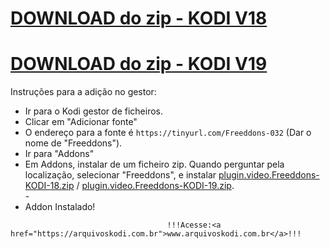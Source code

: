 # <a href="plugin.video.Freeddons-KODI-18.zip">DOWNLOAD do zip - KODI V18</a>
# <a href="plugin.video.Freeddons-KODI-19.zip">DOWNLOAD do zip - KODI V19</a>

Instruções para a adição no gestor:


<p align="left">
  <ul>
    <li>Ir para o Kodi gestor de ficheiros.</li>
    <li>Clicar em "Adicionar fonte"</li>
    <li>O endereço para a fonte é <code>https://tinyurl.com/Freeddons-032</code> (Dar o nome de "Freeddons").</li>
    <li>Ir para "Addons"</li>
    <li>Em Addons, instalar de um ficheiro zip. Quando perguntar pela localização, selecionar "Freeddons", e instalar <a href="plugin.video.Freeddons-KODI-18.zip">plugin.video.Freeddons-KODI-18.zip</a> / <a href="plugin.video.Freeddons-KODI-19.zip">plugin.video.Freeddons-KODI-19.zip</a>.</li>
    -
    <li>Addon Instalado!</li>
    
</ul>

                                       !!!Acesse:<a href="https://arquivoskodi.com.br">www.arquivoskodi.com.br</a>!!!
                                       

</p>

